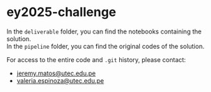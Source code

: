 # ey2025-challenge

In the `deliverable` folder, you can find the notebooks containing the solution.  
In the `pipeline` folder, you can find the original codes of the solution.  

For access to the entire code and `.git` history, please contact:  
- jeremy.matos@utec.edu.pe  
- valeria.espinoza@utec.edu.pe

